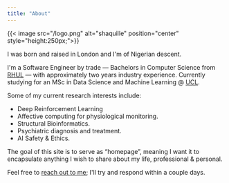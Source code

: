 ```yaml
---
title: "About"
---
```


{{< image src="/logo.png" alt="shaquille" position="center" style="height:250px;">}}

I was born and raised in London and I'm of Nigerian descent.

I'm a Software Engineer by trade — Bachelors in Computer Science from [RHUL](https://cs.rhul.ac.uk/") —  with approximately two years industry experience.  Currently studying for an MSc in Data Science and Machine Learning @ [UCL](http://www.cs.ucl.ac.uk/current_students/specialist_msc_programmes/msc_dsml/).

Some of my current research interests include: 

- Deep Reinforcement Learning
- Affective computing for physiological monitoring.
- Structural Bioinformatics.
- Psychiatric diagnosis and treatment.
- AI Safety & Ethics.

The goal of this site is to serve as “homepage”, meaning I want it to encapsulate anything I wish to share about my life, professional & personal.

Feel free to [reach out to me][1]; I'll try and respond within a couple days.

[1]:	mailto:aq@momoh.sh